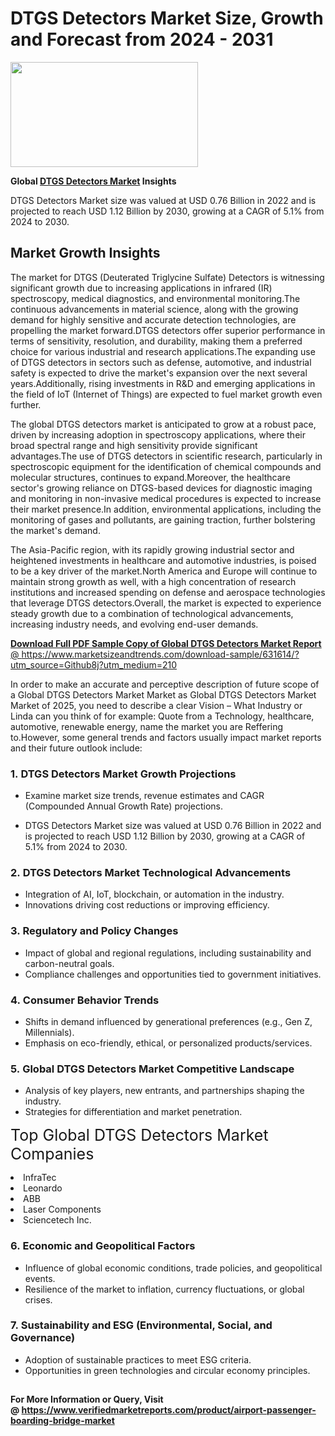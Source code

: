 <H1>DTGS Detectors Market Size, Growth and Forecast from 2024 - 2031</H1><img class="aligncenter size-medium wp-image-584254" src="https://thirdeyenews.in/wp-content/uploads/2024/09/Global-Market-Research-300x168.jpeg" alt="" width="300" height="168" /><p><strong>Global&nbsp;<a href="https://www.marketsizeandtrends.com/download-sample/631614/?utm_source=Github8j?utm_medium=210">DTGS Detectors Market</a> Insights</strong></p><p>DTGS Detectors Market size was valued at USD 0.76 Billion in 2022 and is projected to reach USD 1.12 Billion by 2030, growing at a CAGR of 5.1% from 2024 to 2030.</p><p><h2>Market Growth Insights</h2> <p>The market for DTGS (Deuterated Triglycine Sulfate) Detectors is witnessing significant growth due to increasing applications in infrared (IR) spectroscopy, medical diagnostics, and environmental monitoring.The continuous advancements in material science, along with the growing demand for highly sensitive and accurate detection technologies, are propelling the market forward.DTGS detectors offer superior performance in terms of sensitivity, resolution, and durability, making them a preferred choice for various industrial and research applications.The expanding use of DTGS detectors in sectors such as defense, automotive, and industrial safety is expected to drive the market's expansion over the next several years.Additionally, rising investments in R&D and emerging applications in the field of IoT (Internet of Things) are expected to fuel market growth even further.</p> <p><a href="#"></a></p> <p>The global DTGS detectors market is anticipated to grow at a robust pace, driven by increasing adoption in spectroscopy applications, where their broad spectral range and high sensitivity provide significant advantages.The use of DTGS detectors in scientific research, particularly in spectroscopic equipment for the identification of chemical compounds and molecular structures, continues to expand.Moreover, the healthcare sector's growing reliance on DTGS-based devices for diagnostic imaging and monitoring in non-invasive medical procedures is expected to increase their market presence.In addition, environmental applications, including the monitoring of gases and pollutants, are gaining traction, further bolstering the market's demand.</p> <p>The Asia-Pacific region, with its rapidly growing industrial sector and heightened investments in healthcare and automotive industries, is poised to be a key driver of the market.North America and Europe will continue to maintain strong growth as well, with a high concentration of research institutions and increased spending on defense and aerospace technologies that leverage DTGS detectors.Overall, the market is expected to experience steady growth due to a combination of technological advancements, increasing industry needs, and evolving end-user demands.</p> <p><a href="#"></p><p><span class=""><strong>Download Full PDF Sample Copy of Global DTGS Detectors Market Report</strong> @ <a href="https://www.marketsizeandtrends.com/download-sample/631614/?utm_source=Github8j?utm_medium=210" target="_blank">https://www.marketsizeandtrends.com/download-sample/631614/?utm_source=Github8j?utm_medium=210</a></span></p><p>In order to make an accurate and perceptive description of future scope of a Global&nbsp;DTGS Detectors Market Market as Global&nbsp;DTGS Detectors Market Market of 2025, you need to describe a clear Vision &ndash; What Industry or Linda can you think of for example: Quote from a Technology, healthcare, automotive, renewable energy, name the market you are Reffering to.However, some general trends and factors usually impact market reports and their future outlook include:</p><h3>1.&nbsp;<strong>DTGS Detectors Market Growth Projections</strong></h3><ul><li>Examine market size trends, revenue estimates and CAGR (Compounded Annual Growth Rate) projections.</li><li><p>DTGS Detectors Market size was valued at USD 0.76 Billion in 2022 and is projected to reach USD 1.12 Billion by 2030, growing at a CAGR of 5.1% from 2024 to 2030.</p></li></ul><h3>2.&nbsp;<strong>DTGS Detectors Market Technological Advancements</strong></h3><ul><li>Integration of AI, IoT, blockchain, or automation in the industry.</li><li>Innovations driving cost reductions or improving efficiency.</li></ul><h3>3.&nbsp;<strong>Regulatory and Policy Changes</strong></h3><ul><li>Impact of global and regional regulations, including sustainability and carbon-neutral goals.</li><li>Compliance challenges and opportunities tied to government initiatives.</li></ul><h3>4.&nbsp;<strong>Consumer Behavior Trends</strong></h3><ul><li>Shifts in demand influenced by generational preferences (e.g., Gen Z, Millennials).</li><li>Emphasis on eco-friendly, ethical, or personalized products/services.</li></ul><h3>5.&nbsp;<strong>Global DTGS Detectors Market Competitive Landscape</strong></h3><ul><li>Analysis of key players, new entrants, and partnerships shaping the industry.</li><li>Strategies for differentiation and market penetration.</li></ul><p data-pm-slice="1 1 []"><span style="color: inherit; font-family: inherit; font-size: 25px;">Top Global DTGS Detectors Market Companies</span></p><div class="" data-test-id=""><p><li>InfraTec</li><li> Leonardo</li><li> ABB</li><li> Laser Components</li><li> Sciencetech Inc.</li></p></div><h3>6.&nbsp;<strong>Economic and Geopolitical Factors</strong></h3><ul><li>Influence of global economic conditions, trade policies, and geopolitical events.</li><li>Resilience of the market to inflation, currency fluctuations, or global crises.</li></ul><h3>7.&nbsp;<strong>Sustainability and ESG (Environmental, Social, and Governance)</strong></h3><ul><li>Adoption of sustainable practices to meet ESG criteria.</li><li>Opportunities in green technologies and circular economy principles.</li></ul><h2><strong style="font-size: 14px;">For More Information or Query, Visit @&nbsp;</strong><a style="background-color: #ffffff; font-size: 14px;" href="https://www.marketsizeandtrends.com/report/dtgs-detectors-market/" target="_blank">https://www.verifiedmarketreports.com/product/airport-passenger-boarding-bridge-market</a></h2>